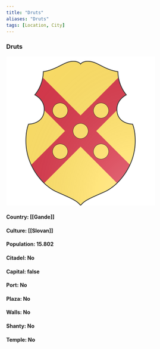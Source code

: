 ```yaml
---
title: "Druts"
aliases: "Druts"
tags: [Location, City]
---
```

### Druts
![](attachment/7c14cfd8b767909bda47e6f62218413c.svg)

#### Country: [[Gande]]

#### Culture: [[Slovan]]

#### Population: 15.802

#### Citadel: No

#### Capital: false

#### Port: No

#### Plaza: No

#### Walls: No

#### Shanty: No

#### Temple: No

